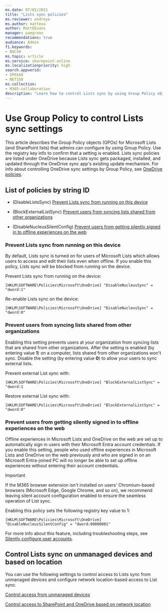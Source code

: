 ```yaml
---
ms.date: 07/02/2021
title: "Lists sync policies"
ms.reviewer: andreye
ms.author: matteva
author: MattEEvans
manager: pamgreen
recommendations: true
audience: Admin
f1.keywords:
- NOCSH
ms.topic: article
ms.service: sharepoint-online
ms.localizationpriority: high
search.appverid:
- SPO160
- MET150
ms.collection:  
- M365-collaboration
description: "Learn how to control Lists sync by using Group Policy objects (GPOs)."
---
```

# Use Group Policy to control Lists sync settings

This article describes the Group Policy objects (GPOs) for Microsoft Lists (and SharePoint lists) that admins can configure by using Group Policy. Use the registry key info to confirm that a setting is enabled. Lists sync policies are listed under OneDrive because Lists sync gets packaged, installed, and updated through the OneDrive sync app's existing update mechanism. For info about controlling OneDrive sync settings by Group Policy, see [OneDrive policies](/onedrive/use-group-policy).

## List of policies by string ID

- (DisableListsSync) [Prevent Lists sync from running on this device](lists-sync-policies.md#prevent-lists-sync-from-running-on-this-device)

- (BlockExternalListSync) [Prevent users from syncing lists shared from other organizations](lists-sync-policies.md#prevent-users-from-syncing-lists-shared-from-other-organizations)

- (DisableNucleusSilentConfig) [Prevent users from getting silently signed in to offline experiences on the web](#prevent-users-from-getting-silently-signed-in-to-offline-experiences-on-the-web)

### Prevent Lists sync from running on this device

By default, Lists sync is turned on for users of Microsoft Lists which allows users to access and edit their lists even when offline. If you enable this policy, Lists sync will be blocked from running on the device.

Prevent Lists sync from running on the device:

`[HKLM\SOFTWARE\Policies\Microsoft\OneDrive] "DisableNucleusSync" = "dword:1"`

Re-enable Lists sync on the device:

`[HKLM\SOFTWARE\Policies\Microsoft\OneDrive] "DisableNucleusSync" = "dword:0"`

### Prevent users from syncing lists shared from other organizations

Enabling this setting prevents users at your organization from syncing lists that are shared from other organizations. After the setting is enabled (by entering value **1**) on a computer, lists shared from other organizations won't sync. Disable the setting (by entering value **0**) to allow your users to sync external lists.

Prevent external List sync with:

`[HKLM\SOFTWARE\Policies\Microsoft\OneDrive] "BlockExternalListSync" = "dword:1`

Restore external List sync with:

`[HKLM\SOFTWARE\Policies\Microsoft\OneDrive] "BlockExternalListSync" = "dword:0"`

### Prevent users from getting silently signed in to offline experiences on the web

Offline experiences in Microsoft Lists and OneDrive on the web are set up to automatically sign in users with their Microsoft Entra account credentials. If you enable this setting, people who used offline experiences in Microsoft Lists and OneDrive on the web previously and who are signed in on an Microsoft Entra-joined PC will no longer be able to set up offline experiences without entering their account credentials.  

> [!IMPORTANT]
> If the M365 browser extension isn't installed on users' Chromium-based browsers (Microsoft Edge, Google Chrome, and so on), we recommend leaving silent account configuration enabled to ensure the seamless operation of List sync.

Enabling this policy sets the following registry key value to 1:

`[HKLM\SOFTWARE\Policies\Microsoft\OneDrive] "DisableNucleusSilentConfig" = "dword:00000001"`

For more info about this feature, including troubleshooting steps, see [Silently configure user accounts](/onedrive/use-silent-account-configuration).

## Control Lists sync on unmanaged devices and based on location  

You can use the following settings to control access to Lists sync from unmanaged devices and configure network location-based access to List sync.

[Control access from unmanaged devices](control-access-from-unmanaged-devices.md)

[Control access to SharePoint and OneDrive based on network location](control-access-based-on-network-location.md)
